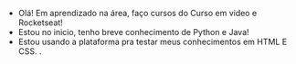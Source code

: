 - Olá! Em aprendizado na área, faço cursos do Curso em video e Rocketseat!
- Estou no inicio, tenho breve conhecimento de Python e Java!
- Estou usando a plataforma pra testar meus conhecimentos em HTML E CSS. 
.

<!---
ianalidiane/ianalidiane is a ✨ special ✨ repository because its `README.md` (this file) appears on your GitHub profile.
You can click the Preview link to take a look at your changes.
--->
